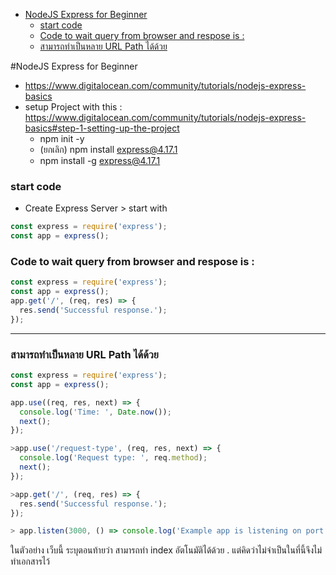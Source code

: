 
<!-- @import "[TOC]" {cmd="toc" depthFrom=1 depthTo=6 orderedList=false} -->

<!-- code_chunk_output -->

- [NodeJS Express for Beginner](#nodejs-express-for-beginner)
    - [start code](#start-code)
    - [Code to wait query from browser and respose is :](#code-to-wait-query-from-browser-and-respose-is-)
    - [สามารถทำเป็นหลาย  URL Path ได้ด้วย](#สามารถทําเป็นหลาย--url-path-ได้ด้วย)

<!-- /code_chunk_output -->


#NodeJS Express for Beginner

- https://www.digitalocean.com/community/tutorials/nodejs-express-basics
- setup Project  with this  : https://www.digitalocean.com/community/tutorials/nodejs-express-basics#step-1-setting-up-the-project
  - npm init -y
  - (ยกเลิก) npm install express@4.17.1
  - npm install -g express@4.17.1 

### start code  
- Create Express Server > start with  

```javascript
const express = require('express');
const app = express();
```
###  Code to wait query from browser and respose is : 

```javascript
const express = require('express');
const app = express();
app.get('/', (req, res) => {
  res.send('Successful response.');
});
```

***
### สามารถทำเป็นหลาย  URL Path ได้ด้วย  

```javascript
const express = require('express');
const app = express();

app.use((req, res, next) => {
  console.log('Time: ', Date.now());
  next();
});

>app.use('/request-type', (req, res, next) => {
  console.log('Request type: ', req.method);
  next();
});

>app.get('/', (req, res) => {
  res.send('Successful response.');
});

> app.listen(3000, () => console.log('Example app is listening on port 3000.'));
```

ในตัวอย่าง เว็บนี้ ระบุตอนท้ายว่า สามารถทำ index อัตโนมัติได้ด้วย . แต่คิดว่าไม่จำเป็นในที่นี้จึงไม่ทำเอกสารไว้ 

